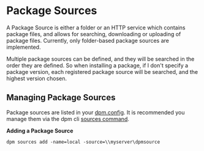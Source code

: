 # Package Sources

A Package Source is either a folder or an HTTP service which contains package files, and allows for searching, downloading or uploading of package files. Currently, only folder-based package sources are implemented.

Multiple package sources can be defined, and they will be searched in the order they are defined. So when installing a package, if I don't specify a package version, each registered package source will be searched, and the highest version chosen.

## Managing Package Sources

Package sources are listed in your [dpm.config](./config-files.md). It is recommended you manage them via the dpm cli [sources command](../commands/sources-command.md).

**Adding a Package Source**

```cli
dpm sources add -name=local -source=\\myserver\dpmsource
```
